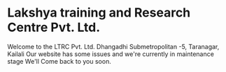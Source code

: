 # Lakshya training and Research Centre Pvt. Ltd.

Welcome to the LTRC Pvt. Ltd.
Dhangadhi Submetropolitan -5, Taranagar, Kailali
Our website has some issues and we're currently in maintenance stage
We'll Come back to you soon.

